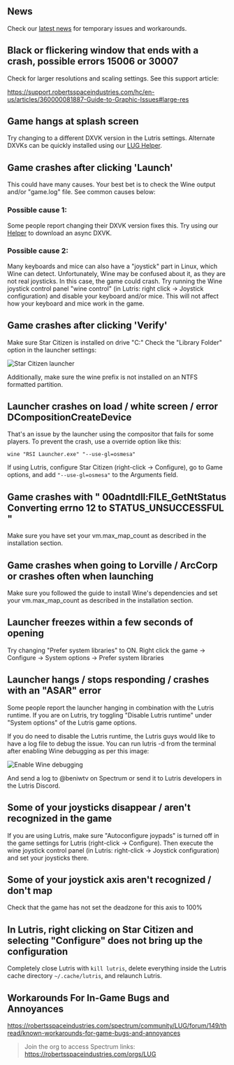 ## News
Check our [latest news](https://github.com/starcitizen-lug/information-howtos/wiki#news) for temporary issues and workarounds.

## Black or flickering window that ends with a crash, possible errors 15006 or 30007
Check for larger resolutions and scaling settings.  See this support article:

https://support.robertsspaceindustries.com/hc/en-us/articles/360000081887-Guide-to-Graphic-Issues#large-res

## Game hangs at splash screen
Try changing to a different DXVK version in the Lutris settings.  Alternate DXVKs can be quickly installed using our [LUG Helper](https://github.com/starcitizen-lug/lug-helper).

## Game crashes after clicking 'Launch'
This could have many causes. Your best bet is to check the Wine output and/or "game.log" file. See common causes below:

### Possible cause 1:
Some people report changing their DXVK version fixes this. Try using our [Helper](https://github.com/starcitizen-lug/lug-helper) to download an async DXVK.

### Possible cause 2:
Many keyboards and mice can also have a "joystick" part in Linux, which Wine can detect. Unfortunately, Wine may be confused about it, as they are not real joysticks. In this case, the game could crash. Try running the Wine joystick control panel "wine control" (in Lutris: right click -> Joystick configuration) and disable your keyboard and/or mice.
This will not affect how your keyboard and mice work in the game.


## Game crashes after clicking 'Verify'
Make sure Star Citizen is installed on drive "C:\" Check the "Library Folder" option in the launcher settings:

![Star Citizen launcher](https://media.discordapp.net/attachments/608349808956276737/927652866389340310/Screenshot_from_2022-01-03_14-56-37.png)

Additionally, make sure the wine prefix is not installed on an NTFS formatted partition.


## Launcher crashes on load / white screen / error DCompositionCreateDevice
That's an issue by the launcher using the compositor that fails for some players.
To prevent the crash, use a override option like this:

`wine "RSI Launcher.exe" "--use-gl=osmesa"`

If using Lutris, configure Star Citizen (right-click -> Configure), go to Game options, and add `"--use-gl=osmesa"` to the Arguments field.


## Game crashes with " 00adntdll:FILE_GetNtStatus Converting errno 12 to STATUS_UNSUCCESSFUL "
Make sure you have set your vm.max_map_count as described in the installation section.


## Game crashes when going to Lorville / ArcCorp or crashes often when launching
Make sure you followed the guide to install Wine's dependencies and set your vm.max_map_count as described in the installation section.


## Launcher freezes within a few seconds of opening
Try changing "Prefer system libraries" to ON. Right click the game -> Configure -> System options -> Prefer system libraries


## Launcher hangs / stops responding / crashes with an "ASAR" error
Some people report the launcher hanging in combination with the Lutris runtime. If you are on Lutris, try toggling "Disable Lutris runtime" under "System options" of the Lutris game options.

If you do need to disable the Lutris runtime, the Lutris guys would like to have a log file to debug the issue. You can run lutris -d from the terminal after enabling Wine debugging as per this image:

![Enable Wine debugging](https://robertsspaceindustries.com/imager/Xeh-bNe8P9_WE60v7iLpmeXXLzI=/fit-in/400x400/https://cdn.discordapp.com/attachments/540589766811451392/558481590687236096/Peek_2019-03-22_05-43.gif)

And send a log to @beniwtv on Spectrum or send it to Lutris developers in the Lutris Discord.


## Some of your joysticks disappear / aren't recognized in the game
If you are using Lutris, make sure "Autoconfigure joypads" is turned off in the game settings for Lutris (right-click -> Configure).
Then execute the wine joystick control panel (in Lutris: right-click -> Joystick configuration) and set your joysticks there.


## Some of your joystick axis aren't recognized / don't map
Check that the game has not set the deadzone for this axis to 100%


## In Lutris, right clicking on Star Citizen and selecting "Configure" does not bring up the configuration
Completely close Lutris with `kill lutris`, delete everything inside the Lutris cache directory `~/.cache/lutris`, and relaunch Lutris.


## Workarounds For In-Game Bugs and Annoyances
https://robertsspaceindustries.com/spectrum/community/LUG/forum/149/thread/known-workarounds-for-game-bugs-and-annoyances
> Join the org to access Spectrum links: https://robertsspaceindustries.com/orgs/LUG